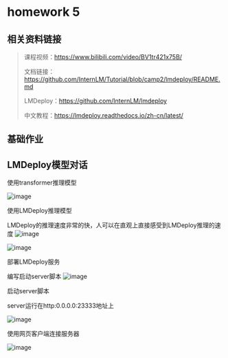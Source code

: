 # homework 5



## 相关资料链接

> 课程视频：https://www.bilibili.com/video/BV1tr421x75B/
> 
> 文档链接：https://github.com/InternLM/Tutorial/blob/camp2/lmdeploy/README.md
> 
> LMDeploy：https://github.com/InternLM/lmdeploy
> 
> 中文教程：https://lmdeploy.readthedocs.io/zh-cn/latest/



## 基础作业


## LMDeploy模型对话

使用transformer推理模型

![image](https://github.com/a3062356830/puyu.github.io/assets/137973092/f92e2c4e-9ac7-415a-ada6-06f866bc8edf)


使用LMDeploy推理模型

LMDeploy的推理速度非常的快，人可以在直观上直接感受到LMDeploy推理的速度
![image](https://github.com/a3062356830/puyu.github.io/assets/137973092/43a3da8a-3082-4d41-81c5-628d47b1b2e7)

![image](https://github.com/a3062356830/puyu.github.io/assets/137973092/d37325f6-cfa1-4812-adf1-d844a0b5dbc3)


部署LMDeploy服务

编写启动server脚本
![image](https://github.com/a3062356830/puyu.github.io/assets/137973092/67d9eb1a-4e1e-422b-a8bc-8c13e0055ef3)


启动server脚本

server运行在http:0.0.0.0:23333地址上

![image](https://github.com/a3062356830/puyu.github.io/assets/137973092/79aa8edb-c1d0-476c-9ac4-42958dd7ab35)



使用网页客户端连接服务器

![image](https://github.com/a3062356830/puyu.github.io/assets/137973092/d379356c-17e2-4c48-9925-9f78f0e9dc13)





